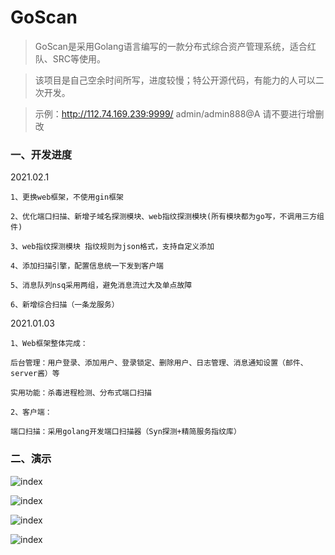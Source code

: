 # GoScan
> GoScan是采用Golang语言编写的一款分布式综合资产管理系统，适合红队、SRC等使用。

> 该项目是自己空余时间所写，进度较慢；特公开源代码，有能力的人可以二次开发。

> 示例：http://112.74.169.239:9999/  admin/admin888@A  请不要进行增删改

### 一、开发进度

2021.02.1

```
1、更换web框架，不使用gin框架

2、优化端口扫描、新增子域名探测模块、web指纹探测模块(所有模块都为go写，不调用三方组件)

3、web指纹探测模块 指纹规则为json格式，支持自定义添加

4、添加扫描引擎，配置信息统一下发到客户端

5、消息队列nsq采用两组，避免消息流过大及单点故障

6、新增综合扫描（一条龙服务）
```

2021.01.03

```
1、Web框架整体完成：

后台管理：用户登录、添加用户、登录锁定、删除用户、日志管理、消息通知设置（邮件、server酱）等

实用功能：杀毒进程检测、分布式端口扫描

2、客户端：

端口扫描：采用golang开发端口扫描器（Syn探测+精简服务指纹库）
```

### 二、演示

![index](https://github.com/CTF-MissFeng/GoScan/blob/main/doc/1.png)

![index](https://github.com/CTF-MissFeng/GoScan/blob/main/doc/2.png)

![index](https://github.com/CTF-MissFeng/GoScan/blob/main/doc/3.png)

![index](https://github.com/CTF-MissFeng/GoScan/blob/main/doc/4.png)

